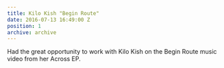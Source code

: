 ```yaml
---
title: Kilo Kish "Begin Route"
date: 2016-07-13 16:49:00 Z
position: 1
archive: archive
---
```


Had the great opportunity to work with Kilo Kish on the Begin Route music video from her Across EP.